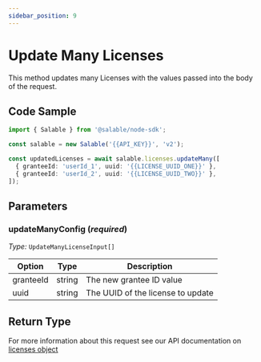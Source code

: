 ```yaml
---
sidebar_position: 9
---
```


# Update Many Licenses

This method updates many Licenses with the values passed into the body of the request.

## Code Sample

```typescript
import { Salable } from '@salable/node-sdk';

const salable = new Salable('{{API_KEY}}', 'v2');

const updatedLicenses = await salable.licenses.updateMany([
  { granteeId: 'userId_1', uuid: '{{LICENSE_UUID_ONE}}' },
  { granteeId: 'userId_2', uuid: '{{LICENSE_UUID_TWO}}' },
]);
```

## Parameters

### updateManyConfig (_required_)

_Type:_ `UpdateManyLicenseInput[]`

| Option    | Type   | Description                       |
| --------- | ------ | --------------------------------- |
| granteeId | string | The new grantee ID value          |
| uuid      | string | The UUID of the license to update |


## Return Type

For more information about this request see our API documentation on [licenses object](https://docs.salable.app/api#tag/Licenses/operation/getLicenseByUuid)

